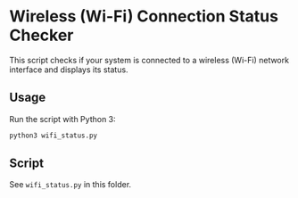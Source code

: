 # Wireless (Wi-Fi) Connection Status Checker

This script checks if your system is connected to a wireless (Wi-Fi) network interface and displays its status.

## Usage
Run the script with Python 3:

```bash
python3 wifi_status.py
```

## Script
See `wifi_status.py` in this folder.
